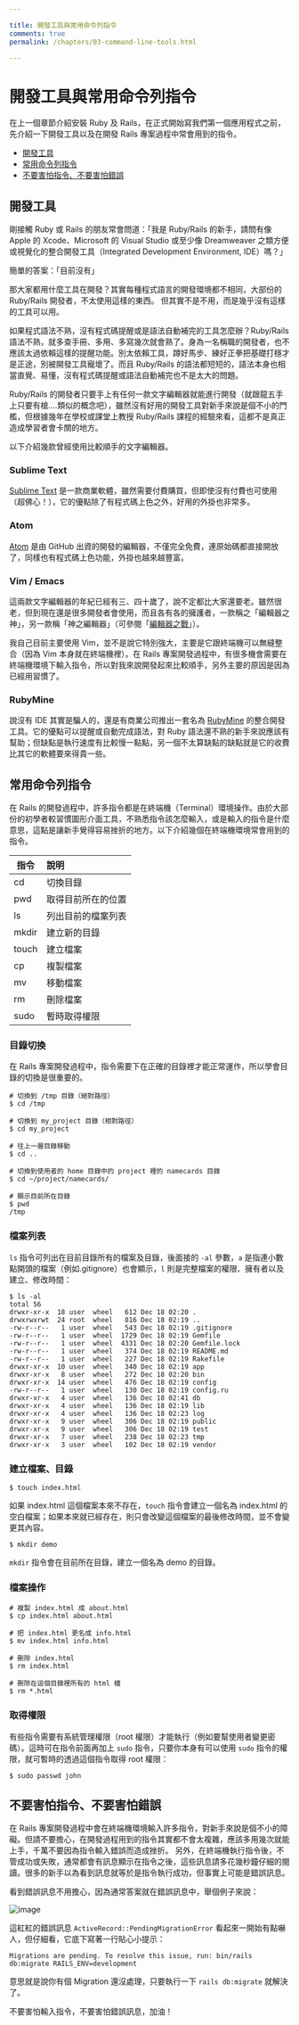 ```yaml
---

title: 開發工具與常用命令列指令
comments: true
permalink: /chapters/03-command-line-tools.html

---
```


# 開發工具與常用命令列指令

在上一個章節介紹安裝 Ruby 及 Rails，在正式開始寫我們第一個應用程式之前，先介紹一下開發工具以及在開發 Rails 專案過程中常會用到的指令。

- [開發工具](#dev-tools)
- [常用命令列指令](#command-line)
- [不要害怕指令、不要害怕錯誤](#dont-be-scared-of-command-line)

## <a name="dev-tools"></a>開發工具

剛接觸 Ruby 或 Rails 的朋友常會問道：「我是 Ruby/Rails 的新手，請問有像 Apple 的 Xcode、Microsoft 的 Visual Studio 或至少像 Dreamweaver 之類方便或視覺化的整合開發工具（Integrated Development Environment, IDE）嗎？」

簡單的答案：「目前沒有」

那大家都用什麼工具在開發？其實每種程式語言的開發環境都不相同，大部份的 Ruby/Rails 開發者，不太使用這樣的東西。 但其實不是不用，而是幾乎沒有這樣的工具可以用。

如果程式語法不熟，沒有程式碼提醒或是語法自動補完的工具怎麼辦？Ruby/Rails 語法不熟，就多查手冊、多用、多寫幾次就會熟了。身為一名稱職的開發者，也不應該太過依賴這樣的提醒功能。別太依賴工具，蹲好馬步、練好正拳把基礎打穩才是正途，別被開發工具寵壞了。而且 Ruby/Rails 的語法都短短的，語法本身也相當直覺、易懂，沒有程式碼提醒或語法自動補完也不是太大的問題。

Ruby/Rails 的開發者只要手上有任何一款文字編輯器就能進行開發（就跟龍五手上只要有槍....類似的概念吧），雖然沒有好用的開發工具對新手來說是個不小的門檻，但根據幾年在學校或課堂上教授 Ruby/Rails 課程的經驗來看，這都不是真正造成學習者會卡關的地方。

以下介紹幾款曾經使用比較順手的文字編輯器。

### Sublime Text

[Sublime Text](https://www.sublimetext.com/) 是一款商業軟體，雖然需要付費購買，但即使沒有付費也可使用（超佛心！），它的優點除了有程式碼上色之外，好用的外掛也非常多。

### Atom

[Atom](https://atom.io/) 是由 GitHub 出資的開發的編輯器，不僅完全免費，連原始碼都直接開放了，同樣也有程式碼上色功能，外掛也越來越豐富。

### Vim / Emacs

這兩款文字編輯器的年紀已經有三、四十歲了，說不定都比大家還要老。雖然很老，但到現在還是很多開發者會使用，而且各有各的擁護者，一款稱之「編輯器之神」，另一款稱「神之編輯器」（可參閱「[編輯器之戰](https://zh.wikipedia.org/wiki/%E7%BC%96%E8%BE%91%E5%99%A8%E4%B9%8B%E6%88%98)」）。

我自己目前主要使用 Vim，並不是說它特別強大，主要是它跟終端機可以無縫整合（因為 Vim 本身就在終端機裡）。在 Rails 專案開發過程中，有很多機會需要在終端機環境下輸入指令，所以對我來說開發起來比較順手，另外主要的原因是因為已經用習慣了。

### RubyMine

說沒有 IDE 其實是騙人的，還是有商業公司推出一套名為 [RubyMine](https://www.jetbrains.com/ruby/) 的整合開發工具。它的優點可以提醒或自動完成語法，對 Ruby 語法還不熟的新手來說應該有幫助；但缺點是執行速度有比較慢一點點，另一個不太算缺點的缺點就是它的收費比其它的軟體要來得貴一些。

## <a name="command-line"></a>常用命令列指令

在 Rails 的開發過程中，許多指令都是在終端機（Terminal）環境操作。由於大部份的初學者較習慣圖形介面工具，不熟悉指令該怎麼輸入，或是輸入的指令是什麼意思，這點是讓新手覺得容易挫折的地方。以下介紹幾個在終端機環境常會用到的指令。

| 指令          | 說明                     |
| ------------- |:-------------------------|
| cd            | 切換目錄                 |
| pwd           | 取得目前所在的位置       |
| ls            | 列出目前的檔案列表       |
| mkdir         | 建立新的目錄             |
| touch         | 建立檔案                 |
| cp            | 複製檔案                 |
| mv            | 移動檔案                 |
| rm            | 刪除檔案                 |
| sudo          | 暫時取得權限             |

### 目錄切換

在 Rails 專案開發過程中，指令需要下在正確的目錄裡才能正常運作，所以學會目錄的切換是很重要的。

    # 切換到 /tmp 目錄（絕對路徑）
    $ cd /tmp

    # 切換到 my_project 目錄（相對路徑）
    $ cd my_project

    # 往上一層目錄移動
    $ cd ..

    # 切換到使用者的 home 目錄中的 project 裡的 namecards 目錄
    $ cd ~/project/namecards/

    # 顯示目前所在目錄
    $ pwd
    /tmp

### 檔案列表

`ls` 指令可列出在目前目錄所有的檔案及目錄，後面接的 `-al` 參數，`a` 是指連小數點開頭的檔案（例如.gitignore）也會顯示，`l` 則是完整檔案的權限、擁有者以及建立、修改時間：

    $ ls -al
    total 56
    drwxr-xr-x  18 user  wheel   612 Dec 18 02:20 .
    drwxrwxrwt  24 root  wheel   816 Dec 18 02:19 ..
    -rw-r--r--   1 user  wheel   543 Dec 18 02:19 .gitignore
    -rw-r--r--   1 user  wheel  1729 Dec 18 02:19 Gemfile
    -rw-r--r--   1 user  wheel  4331 Dec 18 02:20 Gemfile.lock
    -rw-r--r--   1 user  wheel   374 Dec 18 02:19 README.md
    -rw-r--r--   1 user  wheel   227 Dec 18 02:19 Rakefile
    drwxr-xr-x  10 user  wheel   340 Dec 18 02:19 app
    drwxr-xr-x   8 user  wheel   272 Dec 18 02:20 bin
    drwxr-xr-x  14 user  wheel   476 Dec 18 02:19 config
    -rw-r--r--   1 user  wheel   130 Dec 18 02:19 config.ru
    drwxr-xr-x   4 user  wheel   136 Dec 18 02:41 db
    drwxr-xr-x   4 user  wheel   136 Dec 18 02:19 lib
    drwxr-xr-x   4 user  wheel   136 Dec 18 02:23 log
    drwxr-xr-x   9 user  wheel   306 Dec 18 02:19 public
    drwxr-xr-x   9 user  wheel   306 Dec 18 02:19 test
    drwxr-xr-x   7 user  wheel   238 Dec 18 02:23 tmp
    drwxr-xr-x   3 user  wheel   102 Dec 18 02:19 vendor

### 建立檔案、目錄

    $ touch index.html

如果 index.html 這個檔案本來不存在，`touch` 指令會建立一個名為 index.html 的空白檔案；如果本來就已經存在，則只會改變這個檔案的最後修改時間，並不會變更其內容。

    $ mkdir demo

`mkdir` 指令會在目前所在目錄，建立一個名為 demo 的目錄。

### 檔案操作

    # 複製 index.html 成 about.html
    $ cp index.html about.html

    # 把 index.html 更名成 info.html
    $ mv index.html info.html

    # 刪除 index.html
    $ rm index.html

    # 刪除在這個目錄裡所有的 html 檔
    $ rm *.html

### 取得權限

有些指令需要有系統管理權限（root 權限）才能執行（例如要幫使用者變更密碼）。這時可在指令前面再加上 `sudo` 指令，只要你本身有可以使用 `sudo` 指令的權限，就可暫時的透過這個指令取得 root 權限：

    $ sudo passwd john

## <a name="dont-be-scared-of-command-line"><a>不要害怕指令、不要害怕錯誤

在 Rails 專案開發過程中會在終端機環境輸入許多指令，對新手來說是個不小的障礙。但請不要擔心，在開發過程用到的指令其實都不會太複雜，應該多用幾次就能上手，千萬不要因為指令輸入錯誤而造成挫折。
 另外，在終端機執行指令後，不管成功或失敗，通常都會有訊息顯示在指令之後，這些訊息請多花幾秒鐘仔細的閱讀。很多的新手以為看到訊息就等於是指令執行成功，但事實上可能是錯誤訊息。

看到錯誤訊息不用擔心，因為通常答案就在錯誤訊息中，舉個例子來說：

![image](/images/chapter03/pending_migration.png)

這紅紅的錯誤訊息 `ActiveRecord::PendingMigrationError` 看起來一開始有點嚇人，但仔細看，它底下寫著一行貼心小提示：

    Migrations are pending. To resolve this issue, run: bin/rails db:migrate RAILS_ENV=development

意思就是說你有個 Migration 還沒處理，只要執行一下 `rails db:migrate` 就解決了。

不要害怕輸入指令，不要害怕錯誤訊息，加油！

